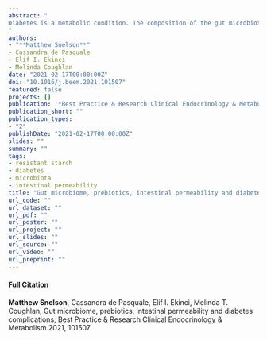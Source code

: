 ```yaml
---
abstract: "
Diabetes is a metabolic condition. The composition of the gut microbiota is altered in diabetes with reduced levels of short chain fatty acids (SCFA) producers, notably butyrate. Butyrate is associated with a number of beneficial effects including promoting the integrity of the gastrointestinal barrier. Diabetes may lead to an increase in the permeability of the gut barrier, which is thought to contribute to systemic inflammation and worsen the microvascular complications of diabetes. Prebiotics, non-digestible carbohydrates, are fermented by the colonic microbiota leading to the production of a range of metabolites including SCFAs. Thus, prebiotics represent a dietary approach to increase levels of microbially produced SCFAs and improve intestinal permeability in diabetes. Whether prebiotics can lead to a reduction in the risk of developing diabetes complications in individuals with type 2 diabetes needs to be explored.
"
authors:
- "**Matthew Snelson**"
- Cassandra de Pasquale
- Elif I. Ekinci
- Melinda Coughlan
date: "2021-02-17T00:00:00Z"
doi: "10.1016/j.beem.2021.101507"
featured: false
projects: []
publication: '*Best Practice & Research Clinical Endocrinology & Metabolism*'
publication_short: ""
publication_types:
- "2"
publishDate: "2021-02-17T00:00:00Z"
slides: ""
summary: ""
tags:
- resistant starch
- diabetes
- microbiota
- intestinal permeability
title: "Gut microbiome, prebiotics, intestinal permeability and diabetes complications" 
url_code: ""
url_dataset: ""
url_pdf: ""
url_poster: ""
url_project: ""
url_slides: ""
url_source: ""
url_video: ""
url_preprint: ""
---
```


#### Full Citation
**Matthew Snelson**, Cassandra de Pasquale, Elif I. Ekinci, Melinda T. Coughlan, Gut microbiome, prebiotics, intestinal permeability and diabetes complications, Best Practice & Research Clinical Endocrinology & Metabolism 2021, 101507

